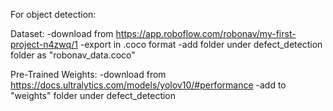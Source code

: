 For object detection:

Dataset:
-download from https://app.roboflow.com/robonav/my-first-project-n4zwq/1
-export in .coco format
-add folder under defect_detection folder as "robonav_data.coco"

Pre-Trained Weights:
-download from https://docs.ultralytics.com/models/yolov10/#performance
-add to "weights" folder under defect_detection
